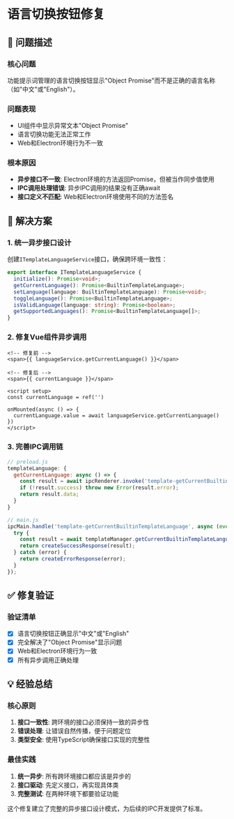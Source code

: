 # 语言切换按钮修复

## 🎯 问题描述

### 核心问题
功能提示词管理的语言切换按钮显示"Object Promise"而不是正确的语言名称（如"中文"或"English"）。

### 问题表现
- UI组件中显示异常文本"Object Promise"
- 语言切换功能无法正常工作
- Web和Electron环境行为不一致

### 根本原因
- **异步接口不一致**: Electron环境的方法返回Promise，但被当作同步值使用
- **IPC调用处理错误**: 异步IPC调用的结果没有正确await
- **接口定义不匹配**: Web和Electron环境使用不同的方法签名

## 🔧 解决方案

### 1. 统一异步接口设计
创建`ITemplateLanguageService`接口，确保跨环境一致性：

```typescript
export interface ITemplateLanguageService {
  initialize(): Promise<void>;
  getCurrentLanguage(): Promise<BuiltinTemplateLanguage>;
  setLanguage(language: BuiltinTemplateLanguage): Promise<void>;
  toggleLanguage(): Promise<BuiltinTemplateLanguage>;
  isValidLanguage(language: string): Promise<boolean>;
  getSupportedLanguages(): Promise<BuiltinTemplateLanguage[]>;
}
```

### 2. 修复Vue组件异步调用
```vue
<!-- 修复前 -->
<span>{{ languageService.getCurrentLanguage() }}</span>

<!-- 修复后 -->
<span>{{ currentLanguage }}</span>

<script setup>
const currentLanguage = ref('')

onMounted(async () => {
  currentLanguage.value = await languageService.getCurrentLanguage()
})
</script>
```

### 3. 完善IPC调用链
```javascript
// preload.js
templateLanguage: {
  getCurrentLanguage: async () => {
    const result = await ipcRenderer.invoke('template-getCurrentBuiltinTemplateLanguage');
    if (!result.success) throw new Error(result.error);
    return result.data;
  }
}

// main.js
ipcMain.handle('template-getCurrentBuiltinTemplateLanguage', async (event) => {
  try {
    const result = await templateManager.getCurrentBuiltinTemplateLanguage();
    return createSuccessResponse(result);
  } catch (error) {
    return createErrorResponse(error);
  }
});
```

## ✅ 修复验证

### 验证清单
- [x] 语言切换按钮正确显示"中文"或"English"
- [x] 完全解决了"Object Promise"显示问题
- [x] Web和Electron环境行为一致
- [x] 所有异步调用正确处理

## 💡 经验总结

### 核心原则
1. **接口一致性**: 跨环境的接口必须保持一致的异步性
2. **错误处理**: 让错误自然传播，便于问题定位
3. **类型安全**: 使用TypeScript确保接口实现的完整性

### 最佳实践
1. **统一异步**: 所有跨环境接口都应该是异步的
2. **接口驱动**: 先定义接口，再实现具体类
3. **完整测试**: 在两种环境下都要验证功能

这个修复建立了完整的异步接口设计模式，为后续的IPC开发提供了标准。
